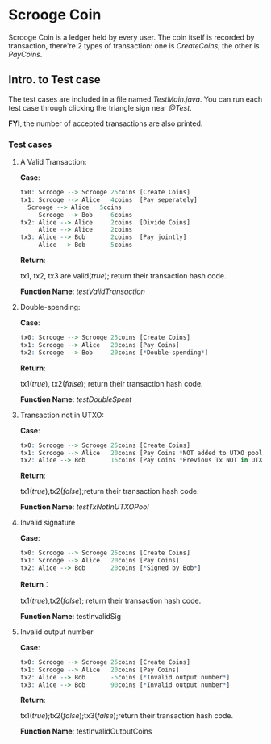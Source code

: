 

# Scrooge Coin

Scrooge Coin is a ledger held by every user. The coin itself is recorded by transaction, there're 2 types of transaction: one is *CreateCoins*, the other is *PayCoins*. 

## Intro. to Test case

The test cases are included in a file named *TestMain.java*. You can run each test case through clicking the triangle sign near *@Test*.

**FYI**, the number of accepted transactions are also printed.

### Test cases

1. A Valid Transaction:

   **Case**:

   ```R
   tx0: Scrooge --> Scrooge 25coins [Create Coins]
   tx1: Scrooge --> Alice   4coins  [Pay seperately]
   	 Scrooge --> Alice   5coins
        Scrooge --> Bob     6coins
   tx2: Alice --> Alice     2coins  [Divide Coins]
        Alice --> Alice     2coins
   tx3: Alice --> Bob       2coins  [Pay jointly]
        Alice --> Bob       5coins
   ```

   **Return**:

   tx1, tx2, tx3 are valid(*true*); return their transaction hash code.

   **Function Name**: *testValidTransaction*



2. Double-spending:

   **Case**:

   ```R
   tx0: Scrooge --> Scrooge 25coins [Create Coins]
   tx1: Scrooge --> Alice   20coins [Pay Coins]
   tx2: Scrooge --> Bob     20coins [*Double-spending*]
   ```

   **Return**:

   tx1(*true*), tx2(*false*); return their transaction hash code.

   **Function Name**: *testDoubleSpent*



3. Transaction not in UTXO:

   **Case**:

   ```R
   tx0: Scrooge --> Scrooge 25coins [Create Coins]
   tx1: Scrooge --> Alice   20coins [Pay Coins *NOT added to UTXO pool* due to accidents]
   tx2: Alice --> Bob       15coins [Pay Coins *Previous Tx NOT in UTXO pool*]       
   ```

   **Return**:

   tx1(*true*),tx2(*false*);return their transaction hash code.

   **Function Name**: *testTxNotInUTXOPool*



4. Invalid signature

   **Case**:

   ```R
   tx0: Scrooge --> Scrooge 25coins [Create Coins]
   tx1: Scrooge --> Alice   20coins [Pay Coins]
   tx2: Alice --> Bob       20coins [*Signed by Bob*]
   ```

   **Return**：

   tx1(*true*),tx2(*false*); return their transaction hash code.

   **Function Name**: testInvalidSig



5. Invalid  output number

   **Case**:

   ```R
   tx0: Scrooge --> Scrooge 25coins [Create Coins]
   tx1: Scrooge --> Alice   20coins [Pay Coins]
   tx2: Alice --> Bob       -5coins [*Invalid output number*]
   tx3: Alice --> Bob       90coins [*Invalid output number*]
   ```

   **Return**:

   tx1(*true*);tx2(*false*);tx3(*false*);return their transaction hash code.

   **Function Name**: testInvalidOutputCoins